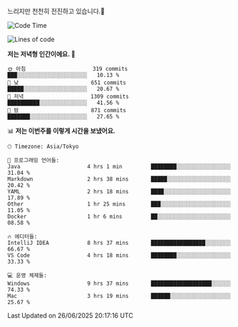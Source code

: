 느리지만 천천히 전진하고 있습니다.🐢

<!--START_SECTION:waka-->
![Code Time](http://img.shields.io/badge/Code%20Time-1%2C613%20hrs%2047%20mins-blue)

![Lines of code](https://img.shields.io/badge/%EC%A0%80%EB%8A%94%20%EC%97%AC%ED%83%9C%EA%B9%8C%EC%A7%80%20-920.3%20thousand%20%EC%A4%84%EC%9D%98%20%EC%BD%94%EB%93%9C%EB%A5%BC%20%EC%9E%91%EC%84%B1%ED%96%88%EC%96%B4%EC%9A%94.-blue)

**저는 저녁형 인간이에요. 🦉** 

```text
🌞 아침                     319 commits         ███░░░░░░░░░░░░░░░░░░░░░░   10.13 % 
🌆 낮　                     651 commits         █████░░░░░░░░░░░░░░░░░░░░   20.67 % 
🌃 저녁                     1309 commits        ██████████░░░░░░░░░░░░░░░   41.56 % 
🌙 밤　                     871 commits         ███████░░░░░░░░░░░░░░░░░░   27.65 % 
```


📊 **저는 이번주를 이렇게 시간을 보냈어요.** 

```text
🕑︎ Timezone: Asia/Tokyo

💬 프로그래밍 언어들: 
Java                     4 hrs 1 min         ████████░░░░░░░░░░░░░░░░░   31.04 % 
Markdown                 2 hrs 38 mins       █████░░░░░░░░░░░░░░░░░░░░   20.42 % 
YAML                     2 hrs 18 mins       ████░░░░░░░░░░░░░░░░░░░░░   17.89 % 
Other                    1 hr 25 mins        ███░░░░░░░░░░░░░░░░░░░░░░   11.05 % 
Docker                   1 hr 6 mins         ██░░░░░░░░░░░░░░░░░░░░░░░   08.58 % 

🔥 에디터들: 
IntelliJ IDEA            8 hrs 37 mins       █████████████████░░░░░░░░   66.67 % 
VS Code                  4 hrs 18 mins       ████████░░░░░░░░░░░░░░░░░   33.33 % 

💻 운영 체제들: 
Windows                  9 hrs 37 mins       ███████████████████░░░░░░   74.33 % 
Mac                      3 hrs 19 mins       ██████░░░░░░░░░░░░░░░░░░░   25.67 % 
```


 Last Updated on 26/06/2025 20:17:16 UTC
<!--END_SECTION:waka-->
